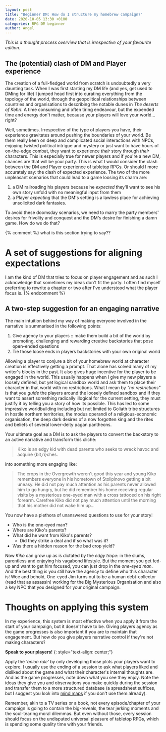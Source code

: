 ```yaml
---
layout: post
title: "Beginner DM: How do I structure my homebrew campaign?"
date: 2020-10-05 13:30 +0100
categories: RPG DM beginner
author: Angel 
---
```


_This is a thought process overview that is irrespective of your favourite edition._
## The (potential) clash of DM and Player experience
The creation of a full-fledged world from scratch is undoubtedly a very daunting task. When I was first starting my DM life (and yes, get used to DMing for life) I jumped head first into curating everything from the topology of the world, through the geopolitical relationships between countries and organisations to describing the notable dunes in _The deserts of Kohrl_. A time consuming and often tiring endeavour, but the expended time and energy don't matter, because your players will love your world... right?

Well, sometimes. Irrespective of the type of players you have, their experience gravitates around pushing the boundaries of your world. Be them really keen on deep and complicated social interactions with NPCs, enjoying twisted political intrigue and mystery or just want to have hours of on-the-edge combat, they want to experience _their_ story through _their_ characters. This is especially true for newer players and if you're a new DM, chances are that will be your party. This is what I would consider the clash between the DM and Player experience of tabletop RPGs. Or should I more accurately say: the clash of expected experience. The two of the more unpleasant scenarios that could lead to a game loosing its charm are:

1. a DM railroading his players because he _expected_ they'll want to see his own story unfold with no meaningful input from them
2. a Player _expecting_ that the DM's setting is a lawless place for achieving unsolicited dark fantasies.

To avoid these doomsday scenarios, we need to marry the party members' desires for frivolity and conquest and the DM's desire for finishing a damn game. How do we do that?

{% comment %}
what is this section trying to say??
# A set of suggestions for aligning expectations
I am the kind of DM that tries to focus on player engagement and as such I acknowledge that sometimes my ideas don't fit the party. I often find myself preferring to rewrite a chapter or two after I've understood what the player focus is.
{% endcomment %}
## A two-step suggestion for an engaging narrative
The main intuition behind my way of making everyone involved in the narrative is summarised in the following points:

1. Give agency to your players :: make them build a bit of the world by promoting, challenging and rewarding creative backstories that pose open-ended questions
2. Tie those loose ends in players backstories with your own original world

Allowing a player to conjure a bit of your homebrew world at character creation is effectively getting a prompt. That alone has solved many of my writer's blocks in the past. It also gives huge incentive for the player to be engaged in the world. This usually happens when I give my new players a loosely defined, but yet logical sandbox world and ask them to place their character in that world with no restrictions. What I mean by _"no restrictions"_ is that you _guide_ the players around the loosely defined sandbox and if they want to assert something radically illogical for the current setting, they must justify it by telling you a story of how its possible. This has led to some impressive worldbuilding including but not limited to Goliath tribe structures in hostile northern territories, the modus operandi of a religious-economic organisation, the deep dark desires of a now forgotten king and the rites and beliefs of several lower-deity pagan pantheons.

Your ultimate goal as a DM is to ask the players to convert the backstory to an active narrative and transform this cliché:

> Kiko is an edgy kid with dead parents who seeks to wreck havoc and acquire {bit,ri}ches.

into something more engaging like:
> The crops in the Overgrowth weren't good this year and young Kiko remembers everyone in his hometown of Stolipinovo getting a bit uneasy. He did not pay much attention as his parents never allowed him to go hungry, but he did remember his home receiving regular visits by a mysterious one-eyed man with a cross tattooed on his right forearm. Carefree Kiko did not pay much attention until the morning that his mother did not wake him up...

You now have a plethora of unanswered questions to use for your story! 
* Who is the one-eyed man? 
* Where are Kiko's parents?
* What did he want from Kiko's parents? 
    * Did they strike a deal and if so what was it?
* Was there a hidden reason for the bad crop yield? 

Now _Kiko_ can grow up as is dictated by the _edgy trope_: in the slums, parentless and enjoying his vagabond lifestyle. But the moment you get fed-up and want to get him focused, you can just drop in the _one-eyed man_. And the best thing is you still have the agency to define who this character is! Woe and behold, One-eyed Jim turns out to be a human debt-collector (read that as assassin) working for the Big Mysterious Organisation and also a key NPC that you designed for your original campaign.

# Thoughts on applying this system
In my experience, this system is most effective when you apply it from the start of your campaign, but it doesn't have to be. Giving players agency as the game progresses is also important if you are to maintain that engagement. But how do you give players narrative control if they're not making characters?
 
 __Speak to your players!__
 {: style="text-align: center;"}
 
Apply the _'onion rule'_ by only developing those plots your players want to explore. I usually use the ending of a session to ask what players liked and disliked about the game and what their character's internal thoughts are. And as the game progresses, note down what you see they enjoy. Note the ideas they give you and observations you make quickly during the session and transfer them to a more structured database (a spreadsheet suffices, but I suggest you look into [mind maps](https://en.wikipedia.org/wiki/Mind_map) if you don't use them already).

Remember, akin to a TV series or a book, not every episode/chapter of your campaign is going to contain the big-reveals, the tear jerking moments and the soul-tearing moral dilemmas. But even without those, every session should focus on the undisputed universal pleasure of tabletop RPGs, which is spending some quality time with your friends.